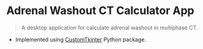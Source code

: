 # Adrenal Washout CT Calculator App


> A desktop application for calculate adrenal washout in multiphase CT.


- Implemented using [CustomTkinter](https://github.com/TomSchimansky/CustomTkinter) Python package.